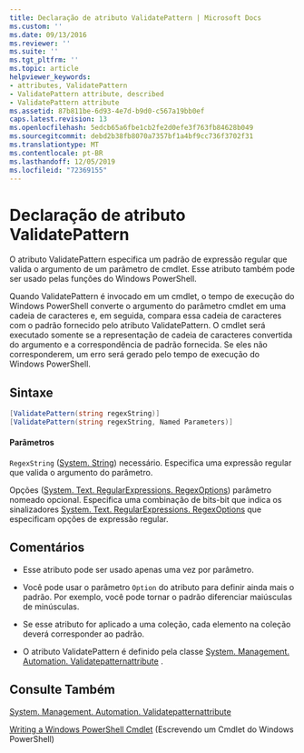 ```yaml
---
title: Declaração de atributo ValidatePattern | Microsoft Docs
ms.custom: ''
ms.date: 09/13/2016
ms.reviewer: ''
ms.suite: ''
ms.tgt_pltfrm: ''
ms.topic: article
helpviewer_keywords:
- attributes, ValidatePattern
- ValidatePattern attribute, described
- ValidatePattern attribute
ms.assetid: 87b811be-6d93-4e7d-b9d0-c567a19bb0ef
caps.latest.revision: 13
ms.openlocfilehash: 5edcb65a6fbe1cb2fe2d0efe3f763fb84628b049
ms.sourcegitcommit: debd2b38fb8070a7357bf1a4bf9cc736f3702f31
ms.translationtype: MT
ms.contentlocale: pt-BR
ms.lasthandoff: 12/05/2019
ms.locfileid: "72369155"
---
```

# <a name="validatepattern-attribute-declaration"></a>Declaração de atributo ValidatePattern

O atributo ValidatePattern especifica um padrão de expressão regular que valida o argumento de um parâmetro de cmdlet. Esse atributo também pode ser usado pelas funções do Windows PowerShell.

Quando ValidatePattern é invocado em um cmdlet, o tempo de execução do Windows PowerShell converte o argumento do parâmetro cmdlet em uma cadeia de caracteres e, em seguida, compara essa cadeia de caracteres com o padrão fornecido pelo atributo ValidatePattern. O cmdlet será executado somente se a representação de cadeia de caracteres convertida do argumento e a correspondência de padrão fornecida. Se eles não corresponderem, um erro será gerado pelo tempo de execução do Windows PowerShell.

## <a name="syntax"></a>Sintaxe

```csharp
[ValidatePattern(string regexString)]
[ValidatePattern(string regexString, Named Parameters)]
```

#### <a name="parameters"></a>Parâmetros

`RegexString` ([System. String](/dotnet/api/System.String)) necessário. Especifica uma expressão regular que valida o argumento do parâmetro.

Opções ([System. Text. RegularExpressions. RegexOptions](/dotnet/api/System.Text.RegularExpressions.RegexOptions)) parâmetro nomeado opcional. Especifica uma combinação de bits-bit que indica os sinalizadores [System. Text. RegularExpressions. RegexOptions](/dotnet/api/System.Text.RegularExpressions.RegexOptions) que especificam opções de expressão regular.

## <a name="remarks"></a>Comentários

- Esse atributo pode ser usado apenas uma vez por parâmetro.

- Você pode usar o parâmetro `Option` do atributo para definir ainda mais o padrão. Por exemplo, você pode tornar o padrão diferenciar maiúsculas de minúsculas.

- Se esse atributo for aplicado a uma coleção, cada elemento na coleção deverá corresponder ao padrão.

- O atributo ValidatePattern é definido pela classe [System. Management. Automation. Validatepatternattribute](/dotnet/api/System.Management.Automation.ValidatePatternAttribute) .

## <a name="see-also"></a>Consulte Também

[System. Management. Automation. Validatepatternattribute](/dotnet/api/System.Management.Automation.ValidatePatternAttribute)

[Writing a Windows PowerShell Cmdlet](./writing-a-windows-powershell-cmdlet.md) (Escrevendo um Cmdlet do Windows PowerShell)

